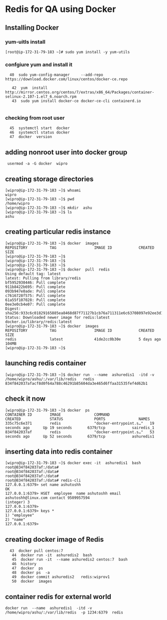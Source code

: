 # Redis for QA using Docker 

## Installing Docker  

### yum-uitls install
```
[root@ip-172-31-79-183 ~]# sudo yum install -y yum-utils

```

### confgiure yum and install it 

```
  40  sudo yum-config-manager     --add-repo     https://download.docker.com/linux/centos/docker-ce.repo
 
   42  yum  install http://mirror.centos.org/centos/7/extras/x86_64/Packages/container-selinux-2.107-1.el7_6.noarch.rpm
   43  sudo yum install docker-ce docker-ce-cli containerd.io
   
 ```
 
 ### checking from root user
 
 ```
   45  systemctl start  docker 
   46  systemctl status docker
   47  docker  version  

```

## adding nonroot user into docker group
```
 usermod -a -G docker  wipro
 ```
 
 ## creating storage directories 
 
 ```
 [wipro@ip-172-31-79-183 ~]$ whoami
wipro
[wipro@ip-172-31-79-183 ~]$ pwd
/home/wipro
[wipro@ip-172-31-79-183 ~]$ mkdir  ashu
[wipro@ip-172-31-79-183 ~]$ ls
ashu

```

## creating particular redis instance 

```
[wipro@ip-172-31-79-183 ~]$ docker  images
REPOSITORY          TAG                 IMAGE ID            CREATED             SIZE
[wipro@ip-172-31-79-183 ~]$ 
[wipro@ip-172-31-79-183 ~]$ 
[wipro@ip-172-31-79-183 ~]$ 
[wipro@ip-172-31-79-183 ~]$ docker  pull  redis 
Using default tag: latest
latest: Pulling from library/redis
bf5952930446: Pull complete 
911b8422b695: Pull complete 
093b947e0ade: Pull complete 
c7616728f575: Pull complete 
61a55f107028: Pull complete 
0ee3e0cb4e07: Pull complete 
Digest: sha256:933c6c01829165885ea8468d87f71127b1cb76a711311e6c63708097e92ee3d1
Status: Downloaded newer image for redis:latest
docker.io/library/redis:latest
[wipro@ip-172-31-79-183 ~]$ docker  images
REPOSITORY          TAG                 IMAGE ID            CREATED             SIZE
redis               latest              41de2cc0b30e        5 days ago          104MB
[wipro@ip-172-31-79-183 ~]$ 

```

## launching redis container 

```
[wipro@ip-172-31-79-183 ~]$ docker run  --name  ashuredis1  -itd -v  /home/wipro/ashu/:/var/lib/redis   redis 
834f842037afacf8d0f64a788c46291b85604da3e465d6ffaa31535fef4d62b1

```


## check it now 

```
[wipro@ip-172-31-79-183 ~]$ docker  ps
CONTAINER ID        IMAGE               COMMAND                  CREATED             STATUS              PORTS               NAMES
335c75c6e371        redis               "docker-entrypoint.s…"   19 seconds ago      Up 19 seconds       6379/tcp            sairedis_1
834f842037af        redis               "docker-entrypoint.s…"   53 seconds ago      Up 52 seconds       6379/tcp            ashuredis1

```

## inserting data into redis container

```
[wipro@ip-172-31-79-183 ~]$ docker exec -it  ashuredis1  bash
root@834f842037af:/data# 
root@834f842037af:/data# 
root@834f842037af:/data# 
root@834f842037af:/data# redis-cli 
127.0.0.1:6379> set name ashutoshh
OK
127.0.0.1:6379> HSET  employee  name ashutoshh email ashutoshh@linux.com contact 9509957594
(integer) 3
127.0.0.1:6379> 
127.0.0.1:6379> keys * 
1) "employee"
2) "name"
127.0.0.1:6379> 

```

## creating docker image of Redis

```
  43  docker pull centos:7
   44  docker run -it  ashuredis2  bash 
   45  docker run -it  --name ashuredis2 centos:7  bash 
   46  history 
   47  docker  ps
   48  docker ps  -a
   49  docker commit ashuredis2   redis:wiprov1
   50  docker  images

```

## container redis for external world

```
docker run  --name  ashuredis1  -itd -v  /home/wipro/ashu/:/var/lib/redis  -p 1234:6379  redis

```
